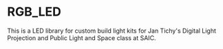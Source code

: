 # RGB_LED
This is a LED library for custom build light kits for Jan Tichy's Digital Light Projection and Public Light and Space class at SAIC. 
